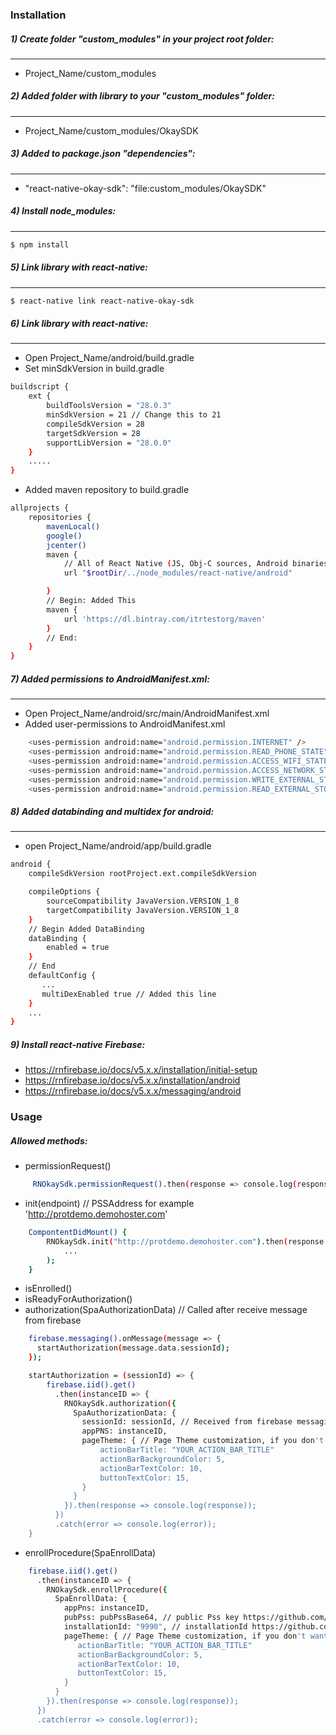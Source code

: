 ### Installation

##### 1) Create folder "custom_modules" in your project root folder: 
---
* Project_Name/custom_modules
##### 2) Added folder with library to your "custom_modules" folder:
---
* Project_Name/custom_modules/OkaySDK
##### 3) Added to package.json "dependencies":
---
*  "react-native-okay-sdk": "file:custom_modules/OkaySDK"
##### 4) Install node_modules:
---
```sh
$ npm install
```
##### 5) Link library with react-native:
---
```sh
$ react-native link react-native-okay-sdk
```
##### 6) Link library with react-native:
---
* Open Project_Name/android/build.gradle
* Set minSdkVersion in build.gradle
```sh
buildscript {
    ext {
        buildToolsVersion = "28.0.3"
        minSdkVersion = 21 // Change this to 21
        compileSdkVersion = 28
        targetSdkVersion = 28
        supportLibVersion = "28.0.0"
    }
    .....
}
```
* Added maven repository to build.gradle
```sh
allprojects {
    repositories {
        mavenLocal()
        google()
        jcenter()
        maven {
            // All of React Native (JS, Obj-C sources, Android binaries) is installed from npm
            url "$rootDir/../node_modules/react-native/android"

        }
        // Begin: Added This
        maven {
            url 'https://dl.bintray.com/itrtestorg/maven'
        }
        // End:
    }
}
```
##### 7) Added permissions to AndroidManifest.xml:
---
* Open Project_Name/android/src/main/AndroidManifest.xml
* Added user-permissions to AndroidManifest.xml
````sh
    <uses-permission android:name="android.permission.INTERNET" />
    <uses-permission android:name="android.permission.READ_PHONE_STATE"/>
    <uses-permission android:name="android.permission.ACCESS_WIFI_STATE"/>
    <uses-permission android:name="android.permission.ACCESS_NETWORK_STATE"/>
    <uses-permission android:name="android.permission.WRITE_EXTERNAL_STORAGE"/>
    <uses-permission android:name="android.permission.READ_EXTERNAL_STORAGE"/>
````
##### 8) Added databinding and multidex for android: 
---
* open Project_Name/android/app/build.gradle
```sh
android {
    compileSdkVersion rootProject.ext.compileSdkVersion

    compileOptions {
        sourceCompatibility JavaVersion.VERSION_1_8
        targetCompatibility JavaVersion.VERSION_1_8
    }
    // Begin Added DataBinding
    dataBinding {
        enabled = true
    }
    // End
    defaultConfig {
       ...
       multiDexEnabled true // Added this line
    }
    ...
}
```

##### 9) Install react-native Firebase:
* https://rnfirebase.io/docs/v5.x.x/installation/initial-setup
* https://rnfirebase.io/docs/v5.x.x/installation/android
* https://rnfirebase.io/docs/v5.x.x/messaging/android

### Usage

##### Allowed methods:
* permissionRequest()
```sh 
     RNOkaySdk.permissionRequest().then(response => console.log(response)); // Response: Array or required permissions
```
* init(endpoint) // PSSAddress for example 'http://protdemo.demohoster.com'
```sh 
    CompontentDidMount() {
        RNOkaySdk.init("http://protdemo.demohoster.com").then(response =>
            ...
        );
    }
```
* isEnrolled()
* isReadyForAuthorization()
* authorization(SpaAuthorizationData) // Called after receive message from firebase
```sh
    firebase.messaging().onMessage(message => {
      startAuthorization(message.data.sessionId);
    });
```
```sh
    startAuthorization = (sessionId) => {
        firebase.iid().get()
          .then(instanceID => {
            RNOkaySdk.authorization({
              SpaAuthorizationData: {
                sessionId: sessionId, // Received from firebase messaging
                appPNS: instanceID,
                pageTheme: { // Page Theme customization, if you don't want customization: pageTheme: null
                    actionBarTitle: "YOUR_ACTION_BAR_TITLE"
                    actionBarBackgroundColor: 5, 
                    actionBarTextColor: 10,
                    buttonTextColor: 15,
                }
              }
            }).then(response => console.log(response));
          })
          .catch(error => console.log(error));
    }
```
* enrollProcedure(SpaEnrollData)
```sh
    firebase.iid().get()
      .then(instanceID => {
        RNOkaySdk.enrollProcedure({
          SpaEnrollData: {
            appPns: instanceID,
            pubPss: pubPssBase64, // public Pss key https://github.com/Okaythis/okay-example/wiki/Mobile-Client-Settings
            installationId: "9990", // installationId https://github.com/Okaythis/okay-example/wiki/Mobile-Client-Settings
            pageTheme: { // Page Theme customization, if you don't want customization: pageTheme: null. All property with color is int.
               actionBarTitle: "YOUR_ACTION_BAR_TITLE"
               actionBarBackgroundColor: 5, 
               actionBarTextColor: 10,
               buttonTextColor: 15,
            }
          }
        }).then(response => console.log(response));
      })
      .catch(error => console.log(error));
```
